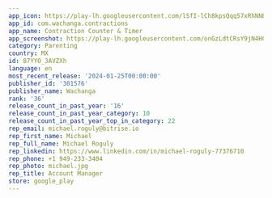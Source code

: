 ```yaml
---
app_icon: https://play-lh.googleusercontent.com/lSfI-lCh8kpsQqq57xRhNNBIVG-bQtyPPgGs5yCn6964rdhPBzcmfsy7_TkLA_tgLgA
app_id: com.wachanga.contractions
app_name: Contraction Counter & Timer
app_screenshot: https://play-lh.googleusercontent.com/onGzLdtCRsY9jN4HCvQuBovm0ykmShrec0zeY87zgV6Tf7ojGEjZoknyChGX-yRcFEg
category: Parenting
country: MX
id: 87YYO_3AVZXh
language: en
most_recent_release: '2024-01-25T00:00:00'
publisher_id: '301576'
publisher_name: Wachanga
rank: '36'
release_count_in_past_year: '16'
release_count_in_past_year_category: 10
release_count_in_past_year_top_in_category: 22
rep_email: michael.roguly@bitrise.io
rep_first_name: Michael
rep_full_name: Michael Roguly
rep_linkedin: https://www.linkedin.com/in/michael-roguly-77376710
rep_phone: +1 949-233-3404
rep_photo: michael.jpg
rep_title: Account Manager
store: google_play
---
```


